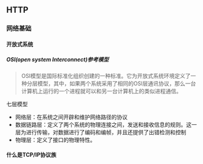 ## HTTP

### 网络基础

#### 开放式系统
> 

##### OSI(open system Interconnect)参考模型
> OSI模型是国际标准化组织创建的一种标准。它为开放式系统环境定义了一种分层模型，其中，如果两个系统采用了相同的OSI层通讯协议，那么一台计算机上运行的一个进程就可以和另一台计算机上的类似进程通信。

七层模型
- 网络层：在系统之间开辟和维护网络路径的协议
- 数据链路层：定义了两个系统的物理连接之间，发送和接收信息的规则。这一层为进行传输，对数据进行了编码和编帧，并且还提供了出错检测和控制
- 物理层：定义了接口的物理特性。



#### 什么是TCP/IP协议族
